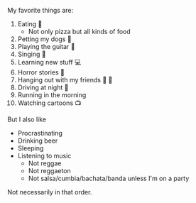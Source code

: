 My favorite things are:

1. Eating  :pizza:
   - Not only pizza but all kinds of food
2. Petting my dogs :dog:
3. Playing the guitar :guitar:
4. Singing :microphone:
5. Learning new stuff :computer:
6. Horror stories :ghost:
7. Hanging out with my friends :boy: :boy:
8. Driving at night :car:
9. Running in the morning 
10. Watching cartoons :tv:

But I also like
- Procrastinating
- Drinking beer
- Sleeping
- Listening to music
  - Not reggae
  - Not reggaeton
  - Not salsa/cumbia/bachata/banda unless I'm on a party
  

Not necessarily in that order.
